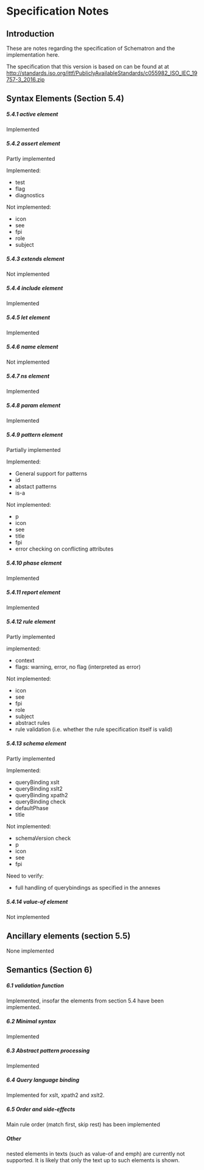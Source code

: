 # Specification Notes

## Introduction

These are notes regarding the specification of Schematron and the implementation here.

The specification that this version is based on can be found at at http://standards.iso.org/ittf/PubliclyAvailableStandards/c055982_ISO_IEC_19757-3_2016.zip

## Syntax Elements (Section 5.4)

##### 5.4.1 active element

Implemented

##### 5.4.2 assert element

Partly implemented

Implemented:
- test
- flag
- diagnostics

Not implemented:
- icon
- see
- fpi
- role
- subject

##### 5.4.3 extends element

Not implemented

##### 5.4.4 include element

Implemented

##### 5.4.5 let element

Implemented

##### 5.4.6 name element

Not implemented

##### 5.4.7 ns element

Implemented

##### 5.4.8 param element

Implemented

##### 5.4.9 pattern element

Partially implemented

Implemented:
- General support for patterns
- id
- abstact patterns
- is-a

Not implemented:
- p
- icon
- see
- title
- fpi
- error checking on conflicting attributes

##### 5.4.10 phase element

Implemented

##### 5.4.11 report element

Implemented

##### 5.4.12 rule element

Partly implemented

implemented:
- context
- flags: warning, error, no flag (interpreted as error)

Not implemented:
- icon
- see
- fpi
- role
- subject
- abstract rules
- rule validation (i.e. whether the rule specification itself is valid)

##### 5.4.13 schema element

Partly implemented

Implemented:
- queryBinding xslt
- queryBinding xslt2
- queryBinding xpath2
- queryBinding check
- defaultPhase
- title

Not implemented:
- schemaVersion check
- p
- icon
- see
- fpi

Need to verify:
- full handling of querybindings as specified in the annexes

##### 5.4.14 value-of element

Not implemented

## Ancillary elements (section 5.5)

None implemented

## Semantics (Section 6)

##### 6.1 validation function

Implemented, insofar the elements from section 5.4 have been implemented.

##### 6.2 Minimal syntax

Implemented

##### 6.3 Abstract pattern processing

Implemented


##### 6.4 Query language binding

Implemented for xslt, xpath2 and xslt2.

##### 6.5 Order and side-effects

Main rule order (match first, skip rest) has been implemented

##### Other

nested elements in texts (such as value-of and emph) are currently not supported. It is likely that only the text up to such elements is shown.